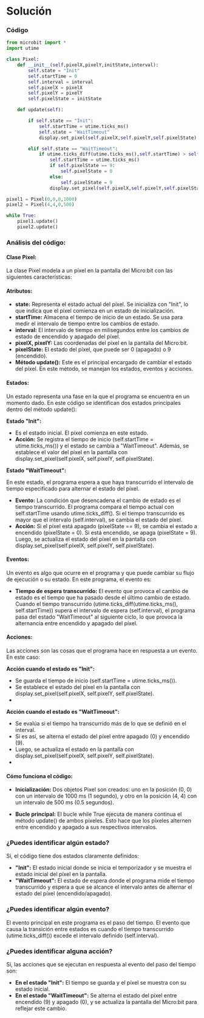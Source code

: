 # Solución

### Código
```py
from microbit import *
import utime

class Pixel:
    def __init__(self,pixelX,pixelY,initState,interval):
        self.state = "Init"
        self.startTime = 0
        self.interval = interval
        self.pixelX = pixelX
        self.pixelY = pixelY
        self.pixelState = initState

    def update(self):

        if self.state == "Init":
            self.startTime = utime.ticks_ms()
            self.state = "WaitTimeout"
            display.set_pixel(self.pixelX,self.pixelY,self.pixelState)

        elif self.state == "WaitTimeout":
            if utime.ticks_diff(utime.ticks_ms(),self.startTime) > self.interval:
                self.startTime = utime.ticks_ms()
                if self.pixelState == 9:
                    self.pixelState = 0
                else:
                    self.pixelState = 9
                display.set_pixel(self.pixelX,self.pixelY,self.pixelState)

pixel1 = Pixel(0,0,0,1000)
pixel2 = Pixel(4,4,0,500)

while True:
    pixel1.update()
    pixel2.update()
```

### Análisis del código:

#### Clase Pixel:

La clase Pixel modela a un píxel en la pantalla del Micro:bit con las siguientes características:

#### Atributos:

- **state:** Representa el estado actual del píxel. Se inicializa con "Init", lo que indica que el píxel comienza en un estado de inicialización.
- **startTime:** Almacena el tiempo de inicio de un estado. Se usa para medir el intervalo de tiempo entre los cambios de estado.
- **interval:** El intervalo de tiempo en milisegundos entre los cambios de estado de encendido y apagado del píxel.
- **pixelX, pixelY:** Las coordenadas del píxel en la pantalla del Micro:bit.
- **pixelState:** El estado del píxel, que puede ser 0 (apagado) o 9 (encendido).
- **Método update():** Este es el principal encargado de cambiar el estado del píxel. En este método, se manejan los estados, eventos y acciones.

#### Estados:

Un estado representa una fase en la que el programa se encuentra en un momento dado. En este código se identifican dos estados principales dentro del método update():

**Estado "Init":**

- Es el estado inicial. El píxel comienza en este estado.
- **Acción:** Se registra el tiempo de inicio (self.startTime = utime.ticks_ms()) y el estado se cambia a "WaitTimeout". Además, se establece el valor del píxel en la pantalla con display.set_pixel(self.pixelX, self.pixelY, self.pixelState).

**Estado "WaitTimeout":**

En este estado, el programa espera a que haya transcurrido el intervalo de tiempo especificado para alternar el estado del píxel.

- **Evento:** La condición que desencadena el cambio de estado es el tiempo transcurrido. El programa compara el tiempo actual con self.startTime usando utime.ticks_diff(). Si el tiempo transcurrido es mayor que el intervalo (self.interval), se cambia el estado del píxel.
- **Acción:** Si el píxel está apagado (pixelState == 9), se cambia el estado a encendido (pixelState = 0). Si está encendido, se apaga (pixelState = 9). Luego, se actualiza el estado del píxel en la pantalla con display.set_pixel(self.pixelX, self.pixelY, self.pixelState).

#### Eventos:

Un evento es algo que ocurre en el programa y que puede cambiar su flujo de ejecución o su estado. En este programa, el evento es:

- **Tiempo de espera transcurrido:** El evento que provoca el cambio de estado es el tiempo que ha pasado desde el último cambio de estado. Cuando el tiempo transcurrido (utime.ticks_diff(utime.ticks_ms(), self.startTime)) supera el intervalo de espera (self.interval), el programa pasa del estado "WaitTimeout" al siguiente ciclo, lo que provoca la alternancia entre encendido y apagado del píxel.

#### Acciones:

Las acciones son las cosas que el programa hace en respuesta a un evento. En este caso:

**Acción cuando el estado es "Init":**

- Se guarda el tiempo de inicio (self.startTime = utime.ticks_ms()).
- Se establece el estado del píxel en la pantalla con display.set_pixel(self.pixelX, self.pixelY, self.pixelState).
- 

**Acción cuando el estado es "WaitTimeout":**

- Se evalúa si el tiempo ha transcurrido más de lo que se definió en el interval.
- Si es así, se alterna el estado del píxel entre apagado (0) y encendido (9).
- Luego, se actualiza el estado en la pantalla con display.set_pixel(self.pixelX, self.pixelY, self.pixelState).
- 
#### Cómo funciona el código:

- **Inicialización:** Dos objetos Pixel son creados: uno en la posición (0, 0) con un intervalo de 1000 ms (1 segundo), y otro en la posición (4, 4) con un intervalo de 500 ms (0.5 segundos).

- **Bucle principal:** El bucle while True ejecuta de manera continua el método update() de ambos píxeles. Esto hace que los píxeles alternen entre encendido y apagado a sus respectivos intervalos.

### ¿Puedes identificar algún estado? 

Sí, el código tiene dos estados claramente definidos:

- **"Init":** El estado inicial donde se inicia el temporizador y se muestra el estado inicial del píxel en la pantalla.
- **"WaitTimeout":** El estado de espera donde el programa mide el tiempo transcurrido y espera a que se alcance el intervalo antes de alternar el estado del píxel (encendido/apagado).

### ¿Puedes identificar algún evento?

El evento principal en este programa es el paso del tiempo. El evento que causa la transición entre estados es cuando el tiempo transcurrido (utime.ticks_diff()) excede el intervalo definido (self.interval).

### ¿Puedes identificar alguna acción?

Sí, las acciones que se ejecutan en respuesta al evento del paso del tiempo son:

- **En el estado "Init":** El tiempo se guarda y el píxel se muestra con su estado inicial.
- **En el estado "WaitTimeout":** Se alterna el estado del píxel entre encendido (9) y apagado (0), y se actualiza la pantalla del Micro:bit para reflejar este cambio.

